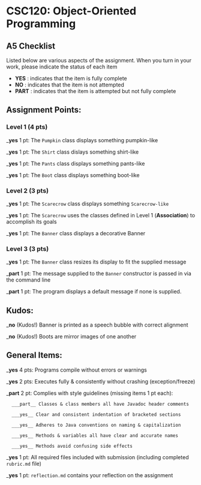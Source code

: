 # CSC120: Object-Oriented Programming
## A5 Checklist

Listed below are various aspects of the assignment.  When you turn in your work, please indicate the status of each item

- **YES** : indicates that the item is fully complete
- **NO** : indicates that the item is not attempted
- **PART** : indicates that the item is attempted but not fully complete


## Assignment Points:

### Level 1 (4 pts)

___yes__ 1 pt: The `Pumpkin` class displays something pumpkin-like

___yes__ 1 pt: The `Shirt` class dislays something shirt-like

___yes__ 1 pt: The `Pants` class displays something pants-like

___yes__ 1 pt: The `Boot` class displays something boot-like

### Level 2 (3 pts)

___yes__ 1 pt: The `Scarecrow` class displays something `Scarecrow-like`

___yes__ 1 pt: The `Scarecrow` uses the classes defined in Level 1 (**Association**) to accomplish its goals

___yes__ 1 pt: The `Banner` class displays a decorative Banner

### Level 3 (3 pts)

___yes__ 1 pt: The `Banner` class resizes its display to fit the supplied message

___part__ 1 pt: The message supplied to the `Banner` constructor is passed in via the command line

___part__ 1 pt: The program displays a default message if none is supplied.

## Kudos:

___no__ (Kudos!) Banner is printed as a speech bubble with correct alignment

___no__ (Kudos!) Boots are mirror images of one another



## General Items:

___yes__ 4 pts: Programs compile without errors or warnings

___yes__ 2 pts: Executes fully & consistently without crashing (exception/freeze)

___part__ 2 pt: Complies with style guidelines (missing items 1 pt each):

      ___part__ Classes & class members all have Javadoc header comments

      ___yes__ Clear and consistent indentation of bracketed sections

      ___yes__ Adheres to Java conventions on naming & capitalization

      ___yes__ Methods & variables all have clear and accurate names

      ___yes__ Methods avoid confusing side effects

___yes__ 1 pt: All required files included with submission (including completed `rubric.md` file)

___yes__ 1 pt: `reflection.md` contains your reflection on the assignment
